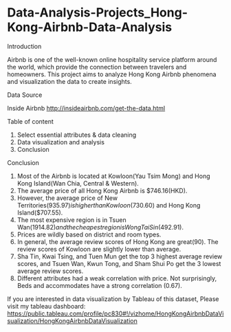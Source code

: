 # Data-Analysis-Projects_Hong-Kong-Airbnb-Data-Analysis

Introduction

Airbnb is one of the well-known online hospitality service platform around the world, which provide the connection between travelers and homeowners. This project aims to analyze Hong Kong Airbnb phenomena and visualization the data to create insights.


Data Source

Inside Airbnb
http://insideairbnb.com/get-the-data.html


Table of content

1. Select essential attributes & data cleaning
2. Data visualization and analysis
3. Conclusion


Conclusion

1. Most of the Airbnb is located at Kowloon(Yau Tsim Mong) and Hong Kong Island(Wan Chia, Central & Western).
2. The average price of all Hong Kong Airbnb is $746.16(HKD).
3. However, the average price of New Territories($935.97) is higher than Kowloon($730.60) and Hong Kong Island($707.55).
4. The most expensive region is in Tsuen Wan($1914.82) and the cheapest region is Wong Tai Sin($492.91).
5. Prices are wildly based on district and room types.
6. In general, the average review scores of Hong Kong are great(90). The review scores of Kowloon are slightly lower than average.
7. Sha Tin, Kwai Tsing, and Tuen Mun get the top 3 highest average review scores, and Tsuen Wan, Kwun Tong, and Sham Shui Po get the 3 lowest average review scores.
8. Different attributes had a weak correlation with price. Not surprisingly, Beds and accommodates have a strong correlation (0.67).

If you are interested in data visualization by Tableau of this dataset, Please visit my tableau dashboard:
https://public.tableau.com/profile/pc830#!/vizhome/HongKongAirbnbDataVisualization/HongKongAirbnbDataVisualization
